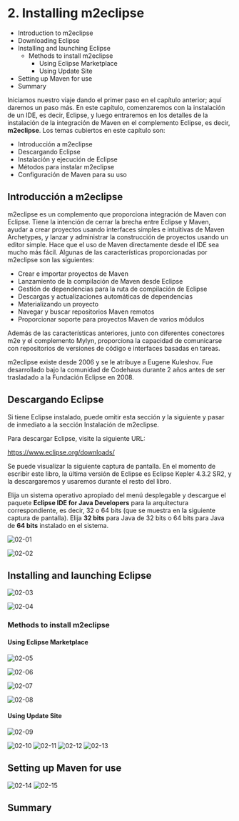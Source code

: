# 2. Installing m2eclipse

* Introduction to m2eclipse
* Downloading Eclipse
* Installing and launching Eclipse
   * Methods to install m2eclipse
      * Using Eclipse Marketplace
      * Using Update Site
* Setting up Maven for use
* Summary

Iniciamos nuestro viaje dando el primer paso en el capítulo anterior; aquí daremos un paso más. En este capítulo, comenzaremos con la instalación de un IDE, es decir, Eclipse, y luego entraremos en los detalles de la instalación de la integración de Maven en el complemento Eclipse, es decir, **m2eclipse**. Los temas cubiertos en este capítulo son:

* Introducción a m2eclipse
* Descargando Eclipse
* Instalación y ejecución de Eclipse
* Métodos para instalar m2eclipse
* Configuración de Maven para su uso

## Introducción a m2eclipse

m2eclipse es un complemento que proporciona integración de Maven con Eclipse. Tiene la intención de cerrar la brecha entre Eclipse y Maven, ayudar a crear proyectos usando interfaces simples e intuitivas de Maven Archetypes, y lanzar y administrar la construcción de proyectos usando un editor simple. Hace que el uso de Maven directamente desde el IDE sea mucho más fácil. Algunas de las características proporcionadas por m2eclipse son las siguientes:

* Crear e importar proyectos de Maven
* Lanzamiento de la compilación de Maven desde Eclipse
* Gestión de dependencias para la ruta de compilación de Eclipse
* Descargas y actualizaciones automáticas de dependencias
* Materializando un proyecto
* Navegar y buscar repositorios Maven remotos
* Proporcionar soporte para proyectos Maven de varios módulos

Además de las características anteriores, junto con diferentes conectores m2e y el complemento Mylyn, proporciona la capacidad de comunicarse con repositorios de versiones de código e interfaces basadas en tareas.

m2eclipse existe desde 2006 y se le atribuye a Eugene Kuleshov. Fue desarrollado bajo la comunidad de Codehaus durante 2 años antes de ser trasladado a la Fundación Eclipse en 2008.


## Descargando Eclipse

Si tiene Eclipse instalado, puede omitir esta sección y la siguiente y pasar de inmediato a la sección Instalación de m2eclipse.

Para descargar Eclipse, visite la siguiente URL:

https://www.eclipse.org/downloads/

Se puede visualizar la siguiente captura de pantalla. En el momento de escribir este libro, la última versión de Eclipse es Eclipse Kepler 4.3.2 SR2, y la descargaremos y usaremos durante el resto del libro.

Elija un sistema operativo apropiado del menú desplegable y descargue el paquete **Eclipse IDE for Java Developers** para la arquitectura correspondiente, es decir, 32 o 64 bits (que se muestra en la siguiente captura de pantalla). Elija **32 bits** para Java de 32 bits o 64 bits para Java de **64 bits** instalado en el sistema.

![02-01](images/02-01.png)

![02-02](images/02-02.png)

## Installing and launching Eclipse

![02-03](images/02-03.png)

![02-04](images/02-04.png)

### Methods to install m2eclipse
#### Using Eclipse Marketplace

![02-05](images/02-05.png)

![02-06](images/02-06.png)

![02-07](images/02-07.png)

![02-08](images/02-08.png)

#### Using Update Site

![02-09](images/02-09.png)

![02-10](images/02-10.png)
![02-11](images/02-11.png)
![02-12](images/02-12.png)
![02-13](images/02-13.png)

## Setting up Maven for use

![02-14](images/02-14.png)
![02-15](images/02-15.png)

## Summary
